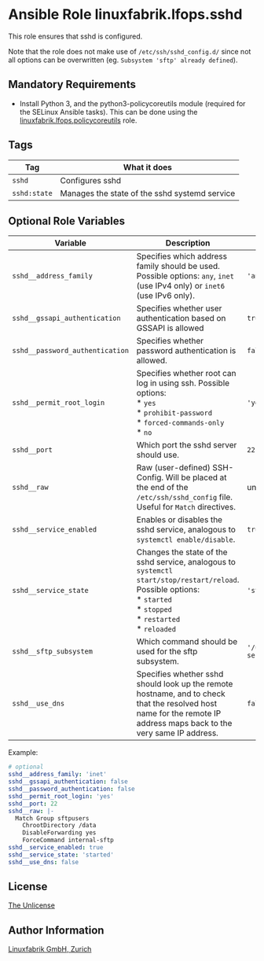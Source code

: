 # Ansible Role linuxfabrik.lfops.sshd

This role ensures that sshd is configured.

Note that the role does not make use of `/etc/ssh/sshd_config.d/` since not all options can be overwritten (eg. `Subsystem 'sftp' already defined`).


## Mandatory Requirements

* Install Python 3, and the python3-policycoreutils module (required for the SELinux Ansible tasks). This can be done using the [linuxfabrik.lfops.policycoreutils](https://github.com/Linuxfabrik/lfops/tree/main/roles/policycoreutils) role.


## Tags

| Tag         | What it does                                  |
| ---         | ------------                                  |
| `sshd`       | Configures sshd                               |
| `sshd:state` | Manages the state of the sshd systemd service |


## Optional Role Variables

| Variable | Description | Default Value |
| -------- | ----------- | ------------- |
| `sshd__address_family` | Specifies which address family should be used. Possible options: `any`, `inet` (use IPv4 only) or `inet6` (use IPv6 only). | `'any'` |
| `sshd__gssapi_authentication` | Specifies whether user authentication based on GSSAPI is allowed | `true` |
| `sshd__password_authentication` | Specifies whether password authentication is allowed. | `false` |
| `sshd__permit_root_login` | Specifies whether root can log in using ssh. Possible options:<br> * `yes`<br> * `prohibit-password`<br> * `forced-commands-only`<br> * `no` | `'yes'` |
| `sshd__port` | Which port the sshd server should use. | `22` |
| `sshd__raw` | Raw (user-defined) SSH-Config. Will be placed at the end of the `/etc/ssh/sshd_config` file. Useful for `Match` directives. | unset |
| `sshd__service_enabled` | Enables or disables the sshd service, analogous to `systemctl enable/disable`. | `true` |
| `sshd__service_state` | Changes the state of the sshd service, analogous to `systemctl start/stop/restart/reload`. Possible options:<br> * `started`<br> * `stopped`<br> * `restarted`<br> * `reloaded` | `'started'` |
| `sshd__sftp_subsystem` | Which command should be used for the sftp subsystem. | `'/usr/libexec/openssh/sftp-server'` |
| `sshd__use_dns` | Specifies whether sshd should look up the remote hostname, and to check that the resolved host name for the remote IP address maps back to the very same IP address. | `false` |

Example:
```yaml
# optional
sshd__address_family: 'inet'
sshd__gssapi_authentication: false
sshd__password_authentication: false
sshd__permit_root_login: 'yes'
sshd__port: 22
sshd__raw: |-
  Match Group sftpusers
    ChrootDirectory /data
    DisableForwarding yes
    ForceCommand internal-sftp
sshd__service_enabled: true
sshd__service_state: 'started'
sshd__use_dns: false
```

## License

[The Unlicense](https://unlicense.org/)


## Author Information

[Linuxfabrik GmbH, Zurich](https://www.linuxfabrik.ch)
